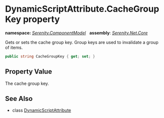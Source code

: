 # DynamicScriptAttribute.CacheGroupKey property
**namespace:** *[Serenity.ComponentModel](../../README.md#serenity.componentmodel-namespace)*   **assembly**: *[Serenity.Net.Core](../../README.md)*

Gets or sets the cache group key. Group keys are used to invalidate a group of items.

```csharp
public string CacheGroupKey { get; set; }
```

## Property Value

The cache group key.

## See Also

* class [DynamicScriptAttribute](../DynamicScriptAttribute.md)